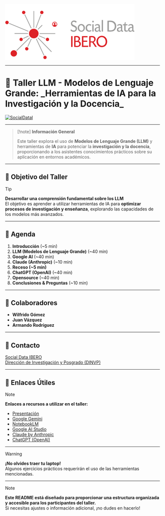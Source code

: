![Texto Alternativo](04_Assets/favicon.svg)

---
# 📄 Taller **LLM - Modelos de Lenguaje Grande: _Herramientas de IA para la Investigación y la Docencia**_

[![SocialDataI](https://img.shields.io/badge/SocialData-Ibero.mx-red)](https://socialdata.ibero.mx/) 

---

> [!note] **Información General**  
> 
> Este taller explora el uso de **Modelos de Lenguaje Grande (LLM)** y herramientas de **IA** para potenciar la **investigación y la docencia**, proporcionando a los asistentes conocimientos prácticos sobre su aplicación en entornos académicos.

---

## 🎯 **Objetivo del Taller**  

> [!tip]  
> **Desarrollar una comprensión fundamental sobre los LLM**  
> El objetivo es aprender a utilizar herramientas de IA para **optimizar procesos de investigación y enseñanza**, explorando las capacidades de los modelos más avanzados.

---

## 📝 **Agenda**  

1. **Introducción** (~5 min)  
2. **LLM (Modelos de Lenguaje Grande)** (~40 min)  
3. **Google AI** (~40 min)  
4. **Claude (Anthropic)** (~10 min)  
5. **Receso (~5 min)**  
6. **ChatGPT (OpenAI)** (~40 min)  
7. **Opensource** (~40 min)  
8. **Conclusiones & Preguntas** (~10 min)  

---

## 👥 **Colaboradores**  

- **Wilfrido Gómez**  
- **Juan Vázquez**  
- **Armando Rodríguez**  

---

## 📧 **Contacto**  

[Social Data IBERO](mailto:socialdata@ibero.mx)  
[Dirección de Investigación y Posgrado (DINVP)](https://socialdata.ibero.mx/)

---

## 📌 **Enlaces Útiles**  

> [!note]  
> **Enlaces a recursos a utilizar en el taller:**  
> - [Presentación](https://docs.google.com/presentation/d/1BjVC87rd-LCUhEFMIgpc9UeQJlAXEpAqwDRvSnXjSgM/edit?usp=sharing)
> - [Google Gemini](https://gemini.google.com/app?hl=es)  
> - [NotebookLM](https://notebooklm.google.com/)
> - [Google AI Studio](https://aistudio.google.com/prompts/new_chat)
> - [Claude by Anthropic](https://claude.ai/new)  
> - [ChatGPT (OpenAI)](https://chat.openai.com)  


---

> [!warning]  
> **¡No olvides traer tu laptop!**  
> Algunos ejercicios prácticos requerirán el uso de las herramientas mencionadas.  

---

> [!note]  
> **Este README está diseñado para proporcionar una estructura organizada y accesible para los participantes del taller.**  
> Si necesitas ajustes o información adicional, ¡no dudes en hacerlo!
